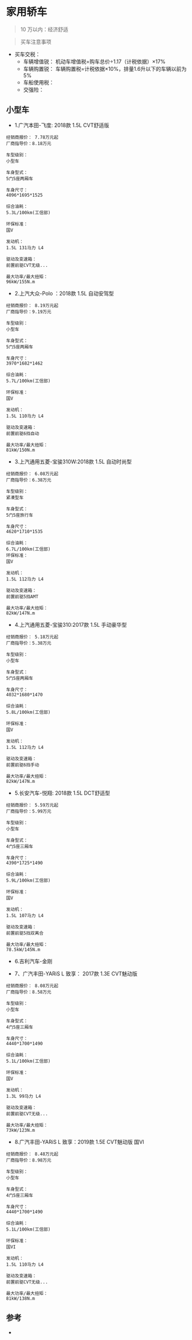 # 家用轿车

> 10 万以内：经济舒适

>买车注意事项

- 买车交税：
  - 车辆增值锐： 机动车增值税=购车总价÷1.17（计税依据）×17%
  - 车辆购置锐： 车辆购置税=计税依据×10%，排量1.6升以下的车辆以前为5%
  - 车船使用税： 
  - 交强险：

## 小型车

- 1.广汽本田-飞度: 2018款 1.5L CVT舒适版

```
经销商报价： 7.78万元起 
厂商指导价：8.18万元

车型级别：
小型车

车身型式：
5门5座两厢车

车身尺寸：
4096*1695*1525

综合油耗：
5.3L/100km(工信部)

环保标准：
国V

发动机：
1.5L 131马力 L4

驱动及变速箱：
前置前驱CVT无级...

最大功率/最大扭矩：
96kW/155N.m
```

- 2.上汽大众-Polo ：2018款 1.5L 自动安驾型

```
经销商报价： 8.19万元起 
厂商指导价：9.19万元

车型级别：
小型车

车身型式：
5门5座两厢车

车身尺寸：
3970*1682*1462

综合油耗：
5.7L/100km(工信部)

环保标准：
国V

发动机：
1.5L 110马力 L4

驱动及变速箱：
前置前驱6挡自动

最大功率/最大扭矩：
81kW/150N.m
```

- 3.上汽通用五菱-宝骏310W:2018款 1.5L 自动时尚型

```
经销商报价： 6.08万元起 
厂商指导价：6.38万元

车型级别：
紧凑型车

车身型式：
5门5座旅行车

车身尺寸：
4620*1710*1535

综合油耗：
6.7L/100km(工信部)
环保标准：
国V

发动机：
1.5L 112马力 L4

驱动及变速箱：
前置前驱5挡AMT

最大功率/最大扭矩：
82kW/147N.m
```

- 4.上汽通用五菱-宝骏310:2017款 1.5L 手动豪华型

```
经销商报价： 5.18万元起 
厂商指导价：5.38万元

车型级别：
小型车

车身型式：
5门5座两厢车

车身尺寸：
4032*1680*1470

综合油耗：
5.8L/100km(工信部)

环保标准：
国V

发动机：
1.5L 112马力 L4

驱动及变速箱：
前置前驱6挡手动

最大功率/最大扭矩：
82kW/147N.m
```

- 5.长安汽车-悦翔: 2018款 1.5L DCT舒适型
```
经销商报价： 5.59万元起 
厂商指导价：5.99万元

车型级别：
小型车

车身型式：
4门5座三厢车

车身尺寸：
4390*1725*1490

综合油耗：
5.9L/100km(工信部)

环保标准：
国V

发动机：
1.5L 107马力 L4

驱动及变速箱：
前置前驱5挡双离合

最大功率/最大扭矩：
78.5kW/145N.m
```

- 6.吉利汽车-金刚


- 7、广汽丰田-YARiS L 致享： 2017款 1.3E CVT魅动版

```
经销商报价： 8.08万元起 
厂商指导价：8.58万元

车型级别：
小型车

车身型式：
4门5座三厢车

车身尺寸：
4440*1700*1490

综合油耗：
5.1L/100km(工信部)

环保标准：
国V

发动机：
1.3L 99马力 L4

驱动及变速箱：
前置前驱CVT无级...

最大功率/最大扭矩：
73kW/123N.m

```

- 8.广汽丰田-YARiS L 致享：2019款 1.5E CVT魅动版 国VI
```
经销商报价： 8.48万元起 
厂商指导价：8.98万元

车型级别：
小型车

车身型式：
4门5座三厢车

车身尺寸：
4440*1700*1490

综合油耗：
5.1L/100km(工信部)

环保标准：
国VI

发动机：
1.5L 110马力 L4

驱动及变速箱：
前置前驱CVT无级...

最大功率/最大扭矩：
81kW/138N.m
```


## 参考
- []()
